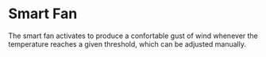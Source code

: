 # Smart Fan

The smart fan activates to produce a confortable gust of wind whenever
the temperature reaches a given threshold, which can be adjusted manually.
